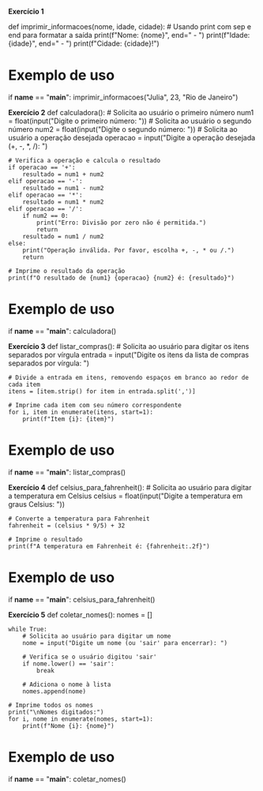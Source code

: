 **Exercício 1**

def imprimir_informacoes(nome, idade, cidade):
    # Usando print com sep e end para formatar a saída
    print(f"Nome: {nome}", end=" - ")
    print(f"Idade: {idade}", end=" - ")
    print(f"Cidade: {cidade}!")

# Exemplo de uso
if __name__ == "__main__":
    imprimir_informacoes("Julia", 23, "Rio de Janeiro")




**Exercício 2**
def calculadora():
    # Solicita ao usuário o primeiro número
    num1 = float(input("Digite o primeiro número: "))
    # Solicita ao usuário o segundo número
    num2 = float(input("Digite o segundo número: "))
    # Solicita ao usuário a operação desejada
    operacao = input("Digite a operação desejada (+, -, *, /): ")
    
    # Verifica a operação e calcula o resultado
    if operacao == '+':
        resultado = num1 + num2
    elif operacao == '-':
        resultado = num1 - num2
    elif operacao == '*':
        resultado = num1 * num2
    elif operacao == '/':
        if num2 == 0:
            print("Erro: Divisão por zero não é permitida.")
            return
        resultado = num1 / num2
    else:
        print("Operação inválida. Por favor, escolha +, -, * ou /.")
        return
    
    # Imprime o resultado da operação
    print(f"O resultado de {num1} {operacao} {num2} é: {resultado}")

# Exemplo de uso
if __name__ == "__main__":
    calculadora()




**Exercício 3**
def listar_compras():
    # Solicita ao usuário para digitar os itens separados por vírgula
    entrada = input("Digite os itens da lista de compras separados por vírgula: ")
    
    # Divide a entrada em itens, removendo espaços em branco ao redor de cada item
    itens = [item.strip() for item in entrada.split(',')]
    
    # Imprime cada item com seu número correspondente
    for i, item in enumerate(itens, start=1):
        print(f"Item {i}: {item}")

# Exemplo de uso
if __name__ == "__main__":
    listar_compras()




**Exercício 4**
def celsius_para_fahrenheit():
    # Solicita ao usuário para digitar a temperatura em Celsius
    celsius = float(input("Digite a temperatura em graus Celsius: "))
    
    # Converte a temperatura para Fahrenheit
    fahrenheit = (celsius * 9/5) + 32
    
    # Imprime o resultado
    print(f"A temperatura em Fahrenheit é: {fahrenheit:.2f}")

# Exemplo de uso
if __name__ == "__main__":
    celsius_para_fahrenheit()





**Exercício 5**
def coletar_nomes():
    nomes = []
    
    while True:
        # Solicita ao usuário para digitar um nome
        nome = input("Digite um nome (ou 'sair' para encerrar): ")
        
        # Verifica se o usuário digitou 'sair'
        if nome.lower() == 'sair':
            break
        
        # Adiciona o nome à lista
        nomes.append(nome)
    
    # Imprime todos os nomes
    print("\nNomes digitados:")
    for i, nome in enumerate(nomes, start=1):
        print(f"Nome {i}: {nome}")

# Exemplo de uso
if __name__ == "__main__":
    coletar_nomes()
